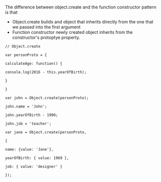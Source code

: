The difference between object.create and the function constructor pattern is that

* Object.create builds and object that inherits directly from the one that we passed into the first argument
* Function constructor newly created object inherits from the constructor's protoptye property.

`// Object.create`

`var personProto = {`

`calculateAge: function() {`

`console.log(2016 - this.yearOfBirth);`

`}`

`}`



`var john = Object.create(personProto);`

`john.name = 'John';`

`john.yearOfBirth - 1990;`

`john.job = 'teacher';`



`var jane = Object.create(personProto,`

`{`

`name: {value: 'Jane'},`

`yearOfBirth: { value: 1969 },`

`job: { value: 'designer' }`

`});`

